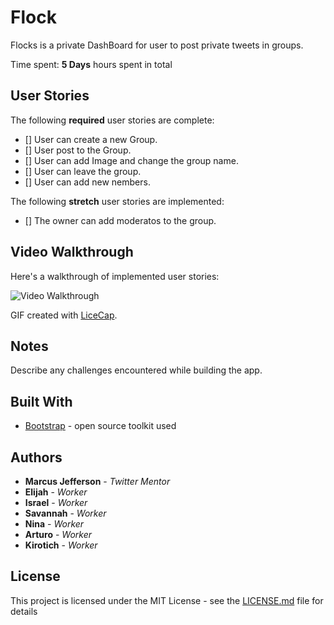 # Flock

Flocks is a private DashBoard for user to post private tweets in groups.

Time spent: **5 Days** hours spent in total

## User Stories

The following **required** user stories are complete:

- [] User can create a new Group.
- [] User post to the Group.
- [] User can add Image and change the group name.
- [] User can leave the group.
- [] User can add new nembers.

The following **stretch** user stories are implemented:
- [] The owner can add moderatos to the group.


## Video Walkthrough

Here's a walkthrough of implemented user stories:

<img src='GIF HERE' title='Video Walkthrough' width='' alt='Video Walkthrough' />

GIF created with [LiceCap](http://www.cockos.com/licecap/).

## Notes

Describe any challenges encountered while building the app.

## Built With

* [Bootstrap](https://getbootstrap.com/) - open source toolkit used

## Authors

* **Marcus Jefferson** - *Twitter Mentor* 
* **Elijah** - *Worker* 
* **Israel** - *Worker* 
* **Savannah** - *Worker* 
* **Nina** - *Worker* 
* **Arturo** - *Worker* 
* **Kirotich** - *Worker* 

## License

This project is licensed under the MIT License - see the [LICENSE.md](LICENSE.md) file for details
